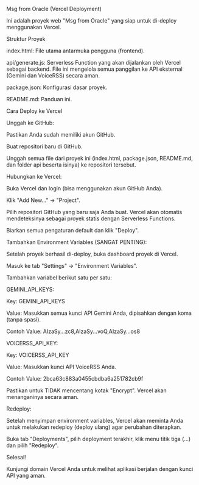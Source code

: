 Msg from Oracle (Vercel Deployment)

Ini adalah proyek web "Msg from Oracle" yang siap untuk di-deploy menggunakan Vercel.

Struktur Proyek

index.html: File utama antarmuka pengguna (frontend).

api/generate.js: Serverless Function yang akan dijalankan oleh Vercel sebagai backend. File ini mengelola semua panggilan ke API eksternal (Gemini dan VoiceRSS) secara aman.

package.json: Konfigurasi dasar proyek.

README.md: Panduan ini.

Cara Deploy ke Vercel

Unggah ke GitHub:

Pastikan Anda sudah memiliki akun GitHub.

Buat repositori baru di GitHub.

Unggah semua file dari proyek ini (index.html, package.json, README.md, dan folder api beserta isinya) ke repositori tersebut.

Hubungkan ke Vercel:

Buka Vercel dan login (bisa menggunakan akun GitHub Anda).

Klik "Add New..." -> "Project".

Pilih repositori GitHub yang baru saja Anda buat. Vercel akan otomatis mendeteksinya sebagai proyek statis dengan Serverless Functions.

Biarkan semua pengaturan default dan klik "Deploy".

Tambahkan Environment Variables (SANGAT PENTING):

Setelah proyek berhasil di-deploy, buka dashboard proyek di Vercel.

Masuk ke tab "Settings" -> "Environment Variables".

Tambahkan variabel berikut satu per satu:

GEMINI_API_KEYS:

Key: GEMINI_API_KEYS

Value: Masukkan semua kunci API Gemini Anda, dipisahkan dengan koma (tanpa spasi).

Contoh Value: AIzaSy...zc8,AIzaSy...voQ,AIzaSy...os8

VOICERSS_API_KEY:

Key: VOICERSS_API_KEY

Value: Masukkan kunci API VoiceRSS Anda.

Contoh Value: 2bca63c883a0455cbdba6a251782cb9f

Pastikan untuk TIDAK mencentang kotak "Encrypt". Vercel akan menanganinya secara aman.

Redeploy:

Setelah menyimpan environment variables, Vercel akan meminta Anda untuk melakukan redeploy (deploy ulang) agar perubahan diterapkan.

Buka tab "Deployments", pilih deployment terakhir, klik menu titik tiga (...) dan pilih "Redeploy".

Selesai!

Kunjungi domain Vercel Anda untuk melihat aplikasi berjalan dengan kunci API yang aman.
